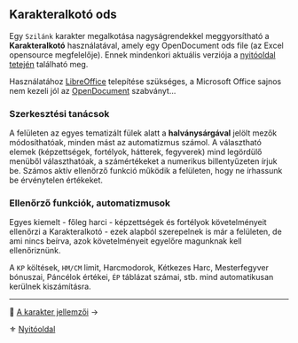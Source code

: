 ## Karakteralkotó ods

Egy `Szilánk` karakter megalkotása nagyságrendekkel meggyorsítható a **Karakteralkotó** használatával, amely egy OpenDocument ods file (az Excel opensource megfelelője). Ennek mindenkori aktuális verziója a [nyitóoldal tetején](start.md#karakteralkot%C3%B3) található meg. 

<!-- markdown-link-check-disable -->
Használatához [LibreOffice](https://www.libreoffice.org/download/download/) telepítése szükséges, a Microsoft Office sajnos nem kezeli jól az <!-- markdown-link-check-disable --> [OpenDocument](https://groups.oasis-open.org/communities/tc-community-home2?CommunityKey=4bf06d41-79ad-4c58-9e8e-018dc7d05da8) <!-- markdown-link-check-enable --> szabványt...

### Szerkesztési tanácsok

A felületen az egyes tematizált fülek alatt a **halványsárgával** jelölt mezők módosíthatóak, minden mást az automatizmus számol. A választható elemek (képzettségek, fortélyok, hátterek, fegyverek) mind legördülő menüből választhatóak, a számértékeket a numerikus billentyűzeten írjuk be. Számos aktív ellenőrző funkció működik a felületen, hogy ne írhassunk be érvénytelen értékeket.

### Ellenőrző funkciók, automatizmusok

Egyes kiemelt - főleg harci - képzettségek és fortélyok követelményeit ellenőrzi a Karakteralkotó - ezek alapból szerepelnek is már a felületen, de ami nincs beírva, azok követelményeit egyelőre magunknak kell ellenőriznünk.

A `KP` költések, `HM/CM` limit, Harcmodorok, Kétkezes Harc, Mesterfegyver bónuszai, Páncélok értékei, `ÉP` táblázat számai, stb. mind automatikusan kerülnek kiszámításra.

---

🔗 [A karakter jellemzői](010_03_00_karakter_jellemzoi.md) →

⚜️ [Nyitóoldal](start.md#1-karakteralkot%C3%A1s)
